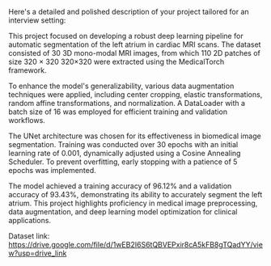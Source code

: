 
Here's a detailed and polished description of your project tailored for an interview setting:

This project focused on developing a robust deep learning pipeline for automatic segmentation of the left atrium in cardiac MRI scans. The dataset consisted of 30 3D mono-modal MRI images, from which 110 2D patches of size 
320
×
320
320×320 were extracted using the MedicalTorch framework.

To enhance the model's generalizability, various data augmentation techniques were applied, including center cropping, elastic transformations, random affine transformations, and normalization. A DataLoader with a batch size of 16 was employed for efficient training and validation workflows.

The UNet architecture was chosen for its effectiveness in biomedical image segmentation. Training was conducted over 30 epochs with an initial learning rate of 0.001, dynamically adjusted using a Cosine Annealing Scheduler. To prevent overfitting, early stopping with a patience of 5 epochs was implemented.

The model achieved a training accuracy of 96.12% and a validation accuracy of 93.43%, demonstrating its ability to accurately segment the left atrium. This project highlights proficiency in medical image preprocessing, data augmentation, and deep learning model optimization for clinical applications.

Dataset link: https://drive.google.com/file/d/1wEB2I6S6tQBVEPxir8cA5kFB8gTQadYY/view?usp=drive_link
